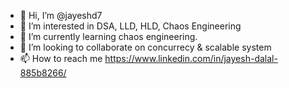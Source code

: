 - 👋 Hi, I’m @jayeshd7
- 👀 I’m interested in DSA, LLD, HLD, Chaos Engineering
- 🌱 I’m currently learning chaos engineering.
- 💞️ I’m looking to collaborate on concurrecy & scalable system
- 📫 How to reach me https://www.linkedin.com/in/jayesh-dalal-885b8266/

<!---
jayeshd7/jayeshd7 is a ✨ special ✨ repository because its `README.md` (this file) appears on your GitHub profile.
You can click the Preview link to take a look at your changes.
--->
